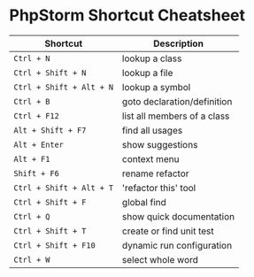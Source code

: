 # PhpStorm Shortcut Cheatsheet

Shortcut | Description
--- | ---
`Ctrl + N` | lookup a class
`Ctrl + Shift + N` | lookup a file
`Ctrl + Shift + Alt + N` | lookup a symbol
`Ctrl + B` | goto declaration/definition
`Ctrl + F12` | list all members of a class
`Alt + Shift + F7` | find all usages
`Alt + Enter` | show suggestions
`Alt + F1` | context menu
`Shift + F6` | rename refactor
`Ctrl + Shift + Alt + T` | 'refactor this' tool
`Ctrl + Shift + F` | global find
`Ctrl + Q` | show quick documentation
`Ctrl + Shift + T` | create or find unit test
`Ctrl + Shift + F10` | dynamic run configuration
`Ctrl + W` | select whole word

